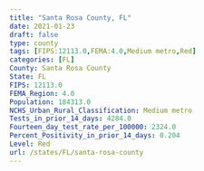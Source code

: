 ```yaml
---
title: "Santa Rosa County, FL"
date: 2021-01-23
draft: false
type: county
tags: [FIPS:12113.0,FEMA:4.0,Medium metro,Red]
categories: [FL]
County: Santa Rosa County
State: FL
FIPS: 12113.0
FEMA_Region: 4.0
Population: 184313.0
NCHS_Urban_Rural_Classification: Medium metro
Tests_in_prior_14_days: 4284.0
Fourteen_day_test_rate_per_100000: 2324.0
Percent_Positivity_in_prior_14_days: 0.204
Level: Red
url: /states/FL/santa-rosa-county
---
```



